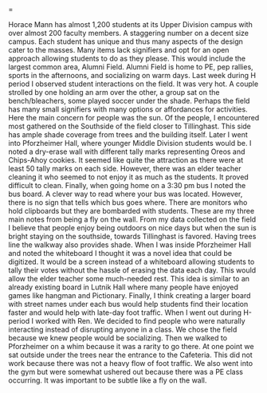 =


Horace Mann has almost 1,200 students at its Upper Division campus with over almost 200 faculty members. A staggering number on a decent size campus. Each student has unique and thus many aspects of the design cater to the masses. Many items lack signifiers and opt for an open approach allowing students to do as they please. This would include the largest common area, Alumni Field. Alumni Field is home to PE, pep rallies, sports in the afternoons, and socializing on warm days. Last week during H period I observed student interactions on the field. It was very hot. A couple strolled by one holding an arm over the other, a group sat on the bench/bleachers, some played soccer under the shade. Perhaps the field has many small signifiers with many options or affordances for activities. Here the main concern for people was the sun. Of the people, I encountered most gathered on the Southside of the field closer to Tillinghast. This side has ample shade coverage from trees and the building itself. Later I went into Pforzheimer Hall, where younger Middle Division students would be. I noted a dry-erase wall with different tally marks representing Oreos and Chips-Ahoy cookies. It seemed like quite the attraction as there were at least 50 tally marks on each side. However, there was an elder teacher cleaning it who seemed to not enjoy it as much as the students. It proved difficult to clean. Finally, when going home on a 3:30 pm bus I noted the bus board. A clever way to read where your bus was located. However, there is no sign that tells which bus goes where. There are monitors who hold clipboards but they are bombarded with students. These are my three main notes from being a fly on the wall.
	From my data collected on the field I believe that people enjoy being outdoors on nice days but when the sun is bright staying on the southside, towards Tillinghast is favored. Having trees line the walkway also provides shade. When I was inside Pforzheimer Hall and noted the whiteboard I thought it was a novel idea that could be digitized. It would be a screen instead of a whiteboard allowing students to tally their votes without the hassle of erasing the data each day. This would allow the elder teacher some much-needed rest. This idea is similar to an already existing board in Lutnik Hall where many people have enjoyed games like hangman and Pictionary. Finally, I think creating a larger board with street names under each bus would help students find their location faster and would help with late-day foot traffic. 
	When I went out during H-period I worked with Ren. We decided to find people who were naturally interacting instead of disrupting anyone in a class. We chose the field because we knew people would be socializing. Then we walked to Pforzheimer on a whim because it was a rarity to go there. At one point we sat outside under the trees near the entrance to the Cafeteria. This did not work because there was not a heavy flow of foot traffic. We also went into the gym but were somewhat ushered out because there was a PE class occurring. It was important to be subtle like a fly on the wall. 
